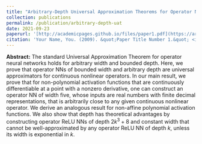 ```yaml
---
title: "Arbitrary-Depth Universal Approximation Theorems for Operator Neural Networks"
collection: publications
permalink: /publication/arbitrary-depth-uat
date: 2021-09-23
paperurl: '[http://academicpages.github.io/files/paper1.pdf](https://arxiv.org/abs/2109.11354)'
citation: 'Your Name, You. (2009). &quot;Paper Title Number 1.&quot; <i>Journal 1</i>. 1(1).'
---
```

**Abstract:** The standard Universal Approximation Theorem for operator neural networks holds for arbitrary width and bounded depth. Here, we prove that operator NNs of bounded width and arbitrary depth are universal approximators for continuous nonlinear operators. In our main result, we prove that for non-polynomial activation functions that are continuously differentiable at a point with a nonzero derivative, one can construct an operator NN of width five, whose inputs are real numbers with finite decimal representations, that is arbitrarily close to any given continuous nonlinear operator. We derive an analogous result for non-affine polynomial activation functions. We also show that depth has theoretical advantages by constructing operator ReLU NNs of depth $2k^3+8$ and constant width that cannot be well-approximated by any operator ReLU NN of depth $k$, unless its width is exponential in $k$.
